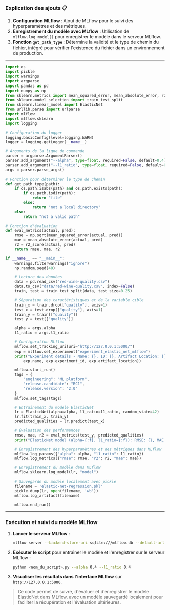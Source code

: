 
### Explication des ajouts 📋
1. **Configuration MLflow** : Ajout de MLflow pour le suivi des hyperparamètres et des métriques.
2. **Enregistrement du modèle avec MLflow** : Utilisation de `mlflow.log_model()` pour enregistrer le modèle dans le serveur MLflow.
3. **Fonction `get_path_type`** : Détermine la validité et le type de chemin du fichier, intégré pour vérifier l'existence du fichier dans un environnement de production.

---

```python
import os
import pickle
import warnings
import argparse
import pandas as pd
import numpy as np
from sklearn.metrics import mean_squared_error, mean_absolute_error, r2_score
from sklearn.model_selection import train_test_split
from sklearn.linear_model import ElasticNet
from urllib.parse import urlparse
import mlflow
import mlflow.sklearn
import logging

# Configuration du logger
logging.basicConfig(level=logging.WARN)
logger = logging.getLogger(__name__)

# Arguments de la ligne de commande
parser = argparse.ArgumentParser()
parser.add_argument("--alpha", type=float, required=False, default=0.4)
parser.add_argument("--l1_ratio", type=float, required=False, default=0.4)
args = parser.parse_args()

# Fonction pour déterminer le type de chemin
def get_path_type(path):
    if os.path.isabs(path) and os.path.exists(path):
        if os.path.isdir(path):
            return "file"
        else:
            return "not a local directory"
    else:
        return "not a valid path"

# Fonction d'évaluation
def eval_metrics(actual, pred):
    rmse = np.sqrt(mean_squared_error(actual, pred))
    mae = mean_absolute_error(actual, pred)
    r2 = r2_score(actual, pred)
    return rmse, mae, r2

if __name__ == "__main__":
    warnings.filterwarnings("ignore")
    np.random.seed(40)

    # Lecture des données
    data = pd.read_csv("red-wine-quality.csv")
    data.to_csv("data/red-wine-quality.csv", index=False)
    train, test = train_test_split(data, test_size=0.25)

    # Séparation des caractéristiques et de la variable cible
    train_x = train.drop(["quality"], axis=1)
    test_x = test.drop(["quality"], axis=1)
    train_y = train[["quality"]]
    test_y = test[["quality"]]

    alpha = args.alpha
    l1_ratio = args.l1_ratio

    # Configuration MLflow
    mlflow.set_tracking_uri(uri="http://127.0.0.1:5000/")
    exp = mlflow.set_experiment("experiment_elastic_net_mlflow")
    print("Experiment details - Name: {}, ID: {}, Artifact Location: {}".format(
        exp.name, exp.experiment_id, exp.artifact_location))

    mlflow.start_run()
    tags = {
        "engineering": "ML platform",
        "release.candidate": "RC1",
        "release.version": "2.0"
    }
    mlflow.set_tags(tags)

    # Entraînement du modèle ElasticNet
    lr = ElasticNet(alpha=alpha, l1_ratio=l1_ratio, random_state=42)
    lr.fit(train_x, train_y)
    predicted_qualities = lr.predict(test_x)

    # Évaluation des performances
    rmse, mae, r2 = eval_metrics(test_y, predicted_qualities)
    print("ElasticNet model (alpha={:f}, l1_ratio={:f}): RMSE: {}, MAE: {}, R2: {}".format(alpha, l1_ratio, rmse, mae, r2))

    # Enregistrement des hyperparamètres et des métriques dans MLflow
    mlflow.log_params({"alpha": alpha, "l1_ratio": l1_ratio})
    mlflow.log_metrics({"rmse": rmse, "r2": r2, "mae": mae})

    # Enregistrement du modèle dans MLflow
    mlflow.sklearn.log_model(lr, "model")

    # Sauvegarde du modèle localement avec pickle
    filename = 'elastic-net-regression.pkl'
    pickle.dump(lr, open(filename, 'wb'))
    mlflow.log_artifact(filename)

    mlflow.end_run()
```

---

### Exécution et suivi du modèle MLflow

1. **Lancer le serveur MLflow** :
   ```bash
   mlflow server --backend-store-uri sqlite:///mlflow.db --default-artifact-root ./mlflow-artifacts --host 127.0.0.1 --port 5000
   ```

2. **Exécuter le script** pour entraîner le modèle et l'enregistrer sur le serveur MLflow :
   ```bash
   python <nom_du_script>.py --alpha 0.4 --l1_ratio 0.4
   ```

3. **Visualiser les résultats dans l'interface MLflow** sur `http://127.0.0.1:5000`.



> Ce code permet de suivre, d'évaluer et d'enregistrer le modèle ElasticNet dans MLflow, avec un modèle sauvegardé localement pour faciliter la récupération et l'évaluation ultérieures.
